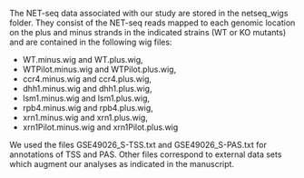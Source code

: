 The NET-seq data associated with our study are stored in the netseq_wigs folder.
They consist of the NET-seq reads mapped to each genomic location on the plus and minus strands in the indicated strains (WT or KO mutants) and are contained in the following wig files:

* WT.minus.wig and WT.plus.wig,
* WTPilot.minus.wig and WTPilot.plus.wig,
* ccr4.minus.wig and ccr4.plus.wig,
* dhh1.minus.wig and dhh1.plus.wig,
* lsm1.minus.wig and lsm1.plus.wig,
* rpb4.minus.wig and rpb4.plus.wig,
* xrn1.minus.wig and xrn1.plus.wig,
* xrn1Pilot.minus.wig and xrn1Pilot.plus.wig

We used the files GSE49026_S-TSS.txt and GSE49026_S-PAS.txt for annotations of TSS and PAS. Other files correspond to external data sets which augment our analyses as indicated in the manuscript.
